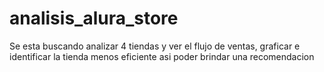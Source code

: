 # analisis_alura_store
Se esta buscando analizar 4 tiendas y ver el flujo de ventas, graficar e identificar la tienda menos eficiente asi poder brindar una recomendacion
